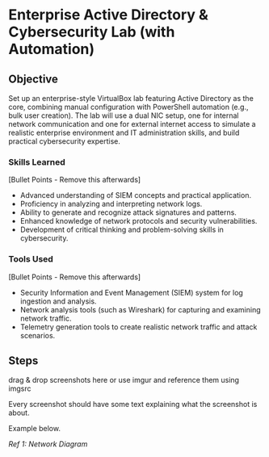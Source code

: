 # Enterprise Active Directory & Cybersecurity Lab (with Automation)

## Objective

Set up an enterprise-style VirtualBox lab featuring Active Directory as the core, combining manual configuration with PowerShell automation (e.g., bulk user creation). The lab will use a dual NIC setup, one for internal network communication and one for external internet access to simulate a realistic enterprise environment and IT administration skills, and build practical cybersecurity expertise.

### Skills Learned
[Bullet Points - Remove this afterwards]

- Advanced understanding of SIEM concepts and practical application.
- Proficiency in analyzing and interpreting network logs.
- Ability to generate and recognize attack signatures and patterns.
- Enhanced knowledge of network protocols and security vulnerabilities.
- Development of critical thinking and problem-solving skills in cybersecurity.

### Tools Used
[Bullet Points - Remove this afterwards]

- Security Information and Event Management (SIEM) system for log ingestion and analysis.
- Network analysis tools (such as Wireshark) for capturing and examining network traffic.
- Telemetry generation tools to create realistic network traffic and attack scenarios.

## Steps
drag & drop screenshots here or use imgur and reference them using imgsrc

Every screenshot should have some text explaining what the screenshot is about.

Example below.

*Ref 1: Network Diagram*
